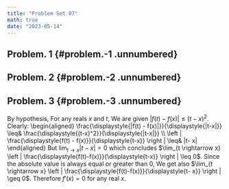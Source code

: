 ```yaml
---
title: "Problem Set 07"
math: true
date: "2023-05-14"
---
```


## Problem. 1 {#problem.-1 .unnumbered}

## Problem. 2 {#problem.-2 .unnumbered}

## Problem. 3 {#problem.-3 .unnumbered}

By hypothesis, For any reals $x$ and $t$, We are given
$| f(t) - f(x) | \leq (t-x)^2$. Clearly:
\begin{aligned}
    \frac{\displaystyle{|f(t) - f(x)|}}{\displaystyle{|t-x|}} \leq&                  \frac{\displaystyle{(t-x)^2}}{\displaystyle{|t-x|}} \\\\
    \left | \frac{\displaystyle{f(t) - f(x)}}{\displaystyle{t-x}} \right | \leq& |t- x|
\end{aligned}
But $\lim_{t \rightarrow x} |t-x| = 0$ which concludes
$\lim_{t \rightarrow x} \left | \frac{\displaystyle{f(t)-f(x)}}{\displaystyle{t-x}}  \right | \leq 0$.
Since the absolute value is always equal or greater than 0, We get also
$\lim_{t \rightarrow   x} \left | \frac{\displaystyle{f(t)-f(x)}}{\displaystyle{t-   x}} \right | \geq 0$.
Therefore $f'(x) = 0$ for any real $x$.
